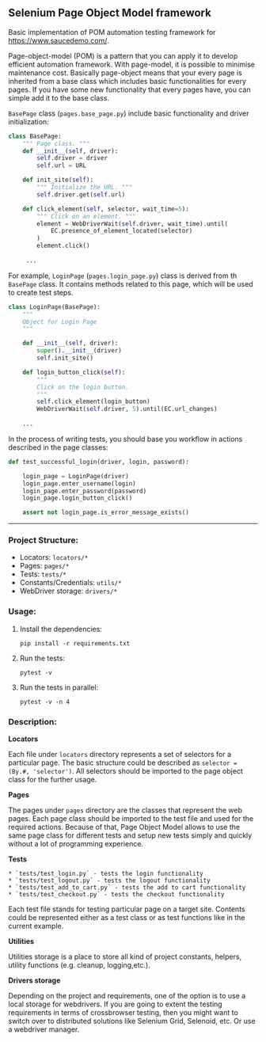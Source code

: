 ## Selenium Page Object Model framework

Basic implementation of POM automation testing framework for https://www.saucedemo.com/.

Page-object-model (POM) is a pattern that you can apply it to develop efficient automation framework. With page-model, it is possible to minimise maintenance cost. Basically page-object means that your every page is inherited from a base class which includes basic functionalities for every pages. If you have some new functionality that every pages have, you can simple add it to the base class.

`BasePage` class (`pages.base_page.py`) include basic functionality and driver initialization:

```python
class BasePage:
    """ Page class. """
    def __init__(self, driver):
        self.driver = driver
        self.url = URL

    def init_site(self):
        """ Initialize the URL. """
        self.driver.get(self.url)

    def click_element(self, selector, wait_time=5):
        """ Click on an element. """
        element = WebDriverWait(self.driver, wait_time).until(
            EC.presence_of_element_located(selector)
        )
        element.click()
        
     ...
```

For example, `LoginPage` (`pages.login_page.py`) class is derived from th `BasePage` class. It contains methods related to this page, which will be used to create test steps.

```python
class LoginPage(BasePage):
    """
    Object for Login Page
    """

    def __init__(self, driver):
        super().__init__(driver)
        self.init_site()

    def login_button_click(self):
        """
        Click on the login button.
        """
        self.click_element(login_button)
        WebDriverWait(self.driver, 5).until(EC.url_changes)
       
    ...
```

In the process of writing tests, you should base you workflow in actions described in the page classes:

```python
def test_successful_login(driver, login, password):

    login_page = LoginPage(driver)
    login_page.enter_username(login)
    login_page.enter_password(password)
    login_page.login_button_click()

    assert not login_page.is_error_message_exists()
```
---
### Project Structure:
* Locators: `locators/*`
* Pages: `pages/*`
* Tests: `tests/*`
* Constants/Credentials: `utils/*`
* WebDriver storage: `drivers/*`

### Usage:
1. Install the dependencies:

    `pip install -r requirements.txt`

2. Run the tests:

    `pytest -v`

3. Run the tests in parallel:

    `pytest -v -n 4`

### Description:

**Locators**

Each file under `locators` directory represents a set of selectors for a particular page. The basic structure could be described as `selector = (By.#, 'selector')`. All selectors should be imported to the page object class for the further usage.

**Pages**

The pages under `pages` directory are the classes that represent the web pages. Each page class should be imported to the test file and used for the required actions. Because of that, Page Object Model allows to use the same page class for different tests and setup new tests simply and quickly without a lot of programming experience.

**Tests**

    * `tests/test_login.py` - tests the login functionality
    * `tests/test_logout.py` - tests the logout functionality
    * `tests/test_add_to_cart.py` - tests the add to cart functionality
    * `tests/test_checkout.py` - tests the checkout functionality

Each test file stands for testing particular page on a target site. Contents could be represented either as a test class or as test functions like in the current example. 

**Utilities**

Utilities storage is a place to store all kind of project constants, helpers, utility functions (e.g. cleanup, logging,etc.).

**Drivers storage**

Depending on the project and requirements, one of the option is to use a local storage for webdrivers. If you are going to extent the testing requirements in terms of crossbrowser testing, then you might want to switch over to distributed solutions like Selenium Grid, Selenoid, etc. Or use a webdriver manager.
